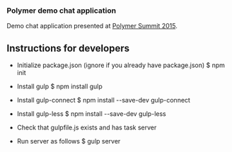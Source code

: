 ### Polymer demo chat application

Demo chat application presented at [Polymer Summit 2015](https://www.youtube.com/watch?v=ZDjiUmx51y8).

## Instructions for developers


* Initialize package.json (ignore if you already have package.json)
$ npm init

* Install gulp
$ npm install gulp

* Install gulp-connect
$ npm install --save-dev gulp-connect

* Install gulp-less
$ npm install --save-dev gulp-less

* Check that gulpfile.js exists and has task server

* Run server as follows
$ gulp server

